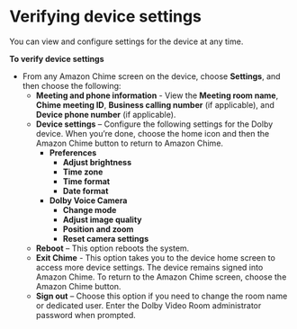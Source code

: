 # Verifying device settings<a name="device-settings"></a>

You can view and configure settings for the device at any time\. 

**To verify device settings**
+ From any Amazon Chime screen on the device, choose **Settings**, and then choose the following:
  + **Meeting and phone information** \- View the **Meeting room name**, **Chime meeting ID**, **Business calling number** \(if applicable\), and **Device phone number** \(if applicable\)\.
  + **Device settings** – Configure the following settings for the Dolby device\. When you’re done, choose the home icon and then the Amazon Chime button to return to Amazon Chime\.
    + **Preferences**
      + **Adjust brightness**
      + **Time zone**
      + **Time format**
      + **Date format**
    + **Dolby Voice Camera**
      + **Change mode**
      + **Adjust image quality**
      + **Position and zoom**
      + **Reset camera settings**
  + **Reboot** – This option reboots the system\.
  + **Exit Chime** \- This option takes you to the device home screen to access more device settings\. The device remains signed into Amazon Chime\. To return to the Amazon Chime screen, choose the Amazon Chime button\.
  + **Sign out** – Choose this option if you need to change the room name or dedicated user\. Enter the Dolby Video Room administrator password when prompted\. 